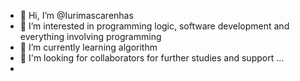 - 👋 Hi, I’m @Iurimascarenhas
- 👀 I’m interested in programming logic, software development and everything involving programming
- 🌱 I’m currently learning algorithm
- 💞️ I'm looking for collaborators for further studies and support ...
- 
<!---
Iurimasc/Iurimasc is a ✨ special ✨ repository because its `README.md` (this file) appears on your GitHub profile.
You can click the Preview link to take a look at your changes.
--->

